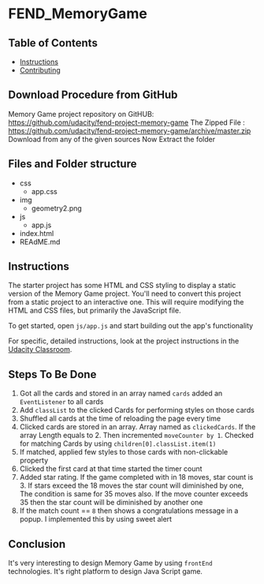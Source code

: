 # FEND_MemoryGame

## Table of Contents

* [Instructions](#instructions)
* [Contributing](#contributing)

##  Download Procedure from GitHub

Memory Game project repository on GitHUB: https://github.com/udacity/fend-project-memory-game The Zipped File : https://github.com/udacity/fend-project-memory-game/archive/master.zip Download from any of the given sources Now Extract the folder

## Files and Folder structure

  + css
      - app.css
  + img
      - geometry2.png
  + js
      - app.js
  + index.html
  + REAdME.md

## Instructions

The starter project has some HTML and CSS styling to display a static version of the Memory Game project. You'll need to convert this project from a static project to an interactive one. This will require modifying the HTML and CSS files, but primarily the JavaScript file.

To get started, open `js/app.js` and start building out the app's functionality

For specific, detailed instructions, look at the project instructions in the [Udacity Classroom](https://classroom.udacity.com/me).

## Steps To Be Done

1. Got all the cards and stored in an array named `cards` added an `EventListener` to all cards
2. Add `classList` to the clicked Cards for performing styles on those cards
3. Shuffled all cards at the time of reloading the page every time
4. Clicked cards are stored in an array. Array named as `clickedCards`. If the array Length equals to 2. Then incremented  `moveCounter by 1`. Checked for matching Cards by using `children[0].classList.item(1)`
5. If matched, applied few styles to those cards with non-clickable property
6. Clicked the first card at that time started the timer count
7. Added star rating. If the game completed with in 18 moves, star count is 3. If stars exceed the 18 moves the star count will diminished by one, The condition is same for 35 moves also. If the move counter exceeds 35 then the star count will be diminished by another one
8. If the match count == `8` then shows a congratulations message in a popup. I implemented this by using sweet alert

## Conclusion

It's very interesting to design Memory Game by using `frontEnd` technologies. It's right platform to design Java Script game.
